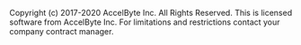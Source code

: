 Copyright (c) 2017-2020 AccelByte Inc. All Rights Reserved. 
This is licensed software from AccelByte Inc.
For limitations and restrictions contact your company contract manager.